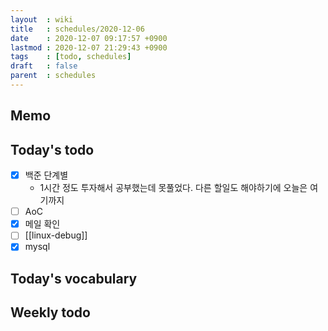 ```yaml
---
layout  : wiki
title   : schedules/2020-12-06
date    : 2020-12-07 09:17:57 +0900
lastmod : 2020-12-07 21:29:43 +0900
tags    : [todo, schedules]
draft   : false
parent  : schedules
---
```


## Memo

## Today's todo
 * [X] 백준 단계별
   * 1시간 정도 투자해서 공부했는데 못풀었다. 다른 할일도 해야하기에 오늘은 여기까지
 * [ ] AoC
 * [X] 메일 확인
 * [ ] [[linux-debug]]
 * [X] mysql

## Today's vocabulary
## Weekly todo
